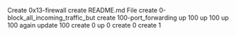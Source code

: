 Create 0x13-firewall
create README.md File
create 0-block_all_incoming_traffic_but
create 100-port_forwarding
up 100
up 100
up 100 again
update 100
create 0
up 0
create 0
create 1
